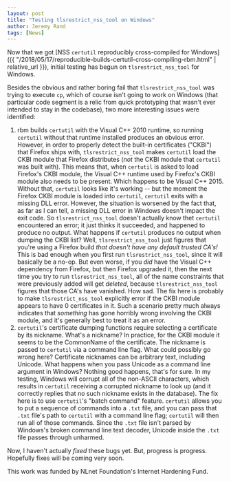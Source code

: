```yaml
---
layout: post
title: "Testing tlsrestrict_nss_tool on Windows"
author: Jeremy Rand
tags: [News]
---
```


Now that we got [NSS `certutil` reproducibly cross-compiled for Windows]({{ "/2018/05/17/reproducible-builds-certutil-cross-compiling-rbm.html" | relative_url }}), initial testing has begun on `tlsrestrict_nss_tool` for Windows.

Besides the obvious and rather boring fail that `tlsrestrict_nss_tool` was trying to execute `cp`, which of course isn't going to work on Windows (that particular code segment is a relic from quick prototyping that wasn't ever intended to stay in the codebase), two more interesting issues were identified:

1. rbm builds `certutil` with the Visual C++ 2010 runtime, so running `certutil` without that runtime installed produces an obvious error.  However, in order to properly detect the built-in certificates ("CKBI") that Firefox ships with, `tlsrestrict_nss_tool` makes `certutil` load the CKBI module that Firefox distributes (*not* the CKBI module that `certutil` was built with).  This means that, when `certutil` is asked to load Firefox's CKBI module, the Visual C++ runtime used by Firefox's CKBI module also needs to be present.  Which happens to be Visual C++ 2015.  Without that, `certutil` looks like it's working -- but the moment the Firefox CKBI module is loaded into `certutil`, `certutil` exits with a missing DLL error.  However, the situation is worsened by the fact that, as far as I can tell, a missing DLL error in Windows doesn't impact the exit code.  So `tlsrestrict_nss_tool` doesn't actually know thet `certutil` encountered an error; it just thinks it succeeded, and happened to produce no output.  What happens if `certutil` produces no output when dumping the CKBI list?  Well, `tlsrestrict_nss_tool` just figures that you're using a Firefox build *that doesn't have any default trusted CA's!*  This is bad enough when you first run `tlsrestrict_nss_tool`, since it will basically be a no-op.  But even worse, if you *did* have the Visual C++ dependency from Firefox, but then Firefox upgraded it, then the next time you try to run `tlsrestrict_nss_tool`, all of the name constraints that were previously added will get *deleted*, because `tlsrestrict_nss_tool` figures that those CA's have vanished.  How sad.  The fix here is probably to make `tlsrestrict_nss_tool` explicitly error if the CKBI module appears to have 0 certificates in it.  Such a scenario pretty much always indicates that *something* has gone horribly wrong involving the CKBI module, and it's generally best to treat it as an error.
2. `certutil`'s certificate dumping functions require selecting a certificate by its nickname.  What's a nickname?  In practice, for the CKBI module it seems to be the CommonName of the certificate.  The nickname is passed to `certutil` via a command line flag.  What could possibly go wrong here?  Certificate nicknames can be arbitrary text, including Unicode.  What happens when you pass Unicode as a command line argument in Windows?  Nothing good happens, that's for sure.  In my testing, Windows will corrupt all of the non-ASCII characters, which results in `certutil` receiving a corrupted nickname to look up (and it correctly replies that no such nickname exists in the database).  The fix here is to use `certutil`'s "batch command" feature.  `certutil` allows you to put a sequence of commands into a `.txt` file, and you can pass that `.txt` file's path to `certutil` with a command line flag; `certutil` will then run all of those commands.  Since the `.txt` file isn't parsed by Windows's broken command line text decoder, Unicode inside the `.txt` file passes through unharmed.

Now, I haven't actually *fixed* these bugs yet.  But, progress is progress.  Hopefully fixes will be coming very soon.

This work was funded by NLnet Foundation's Internet Hardening Fund.
